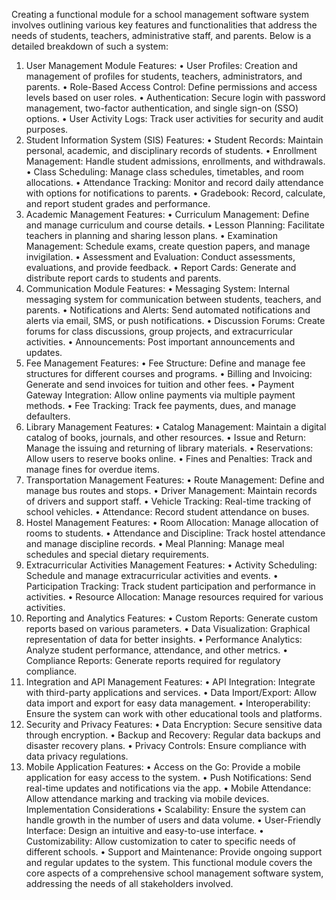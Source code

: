 Creating a functional module for a school management software system involves outlining various key features and functionalities that address the needs of students, teachers, administrative staff, and parents. Below is a detailed breakdown of such a system:
1. User Management Module
Features:
    • User Profiles: Creation and management of profiles for students, teachers, administrators, and parents.
    • Role-Based Access Control: Define permissions and access levels based on user roles.
    • Authentication: Secure login with password management, two-factor authentication, and single sign-on (SSO) options.
    • User Activity Logs: Track user activities for security and audit purposes.
2. Student Information System (SIS)
Features:
    • Student Records: Maintain personal, academic, and disciplinary records of students.
    • Enrollment Management: Handle student admissions, enrollments, and withdrawals.
    • Class Scheduling: Manage class schedules, timetables, and room allocations.
    • Attendance Tracking: Monitor and record daily attendance with options for notifications to parents.
    • Gradebook: Record, calculate, and report student grades and performance.
3. Academic Management
Features:
    • Curriculum Management: Define and manage curriculum and course details.
    • Lesson Planning: Facilitate teachers in planning and sharing lesson plans.
    • Examination Management: Schedule exams, create question papers, and manage invigilation.
    • Assessment and Evaluation: Conduct assessments, evaluations, and provide feedback.
    • Report Cards: Generate and distribute report cards to students and parents.
4. Communication Module
Features:
    • Messaging System: Internal messaging system for communication between students, teachers, and parents.
    • Notifications and Alerts: Send automated notifications and alerts via email, SMS, or push notifications.
    • Discussion Forums: Create forums for class discussions, group projects, and extracurricular activities.
    • Announcements: Post important announcements and updates.
5. Fee Management
Features:
    • Fee Structure: Define and manage fee structures for different courses and programs.
    • Billing and Invoicing: Generate and send invoices for tuition and other fees.
    • Payment Gateway Integration: Allow online payments via multiple payment methods.
    • Fee Tracking: Track fee payments, dues, and manage defaulters.
6. Library Management
Features:
    • Catalog Management: Maintain a digital catalog of books, journals, and other resources.
    • Issue and Return: Manage the issuing and returning of library materials.
    • Reservations: Allow users to reserve books online.
    • Fines and Penalties: Track and manage fines for overdue items.
7. Transportation Management
Features:
    • Route Management: Define and manage bus routes and stops.
    • Driver Management: Maintain records of drivers and support staff.
    • Vehicle Tracking: Real-time tracking of school vehicles.
    • Attendance: Record student attendance on buses.
8. Hostel Management
Features:
    • Room Allocation: Manage allocation of rooms to students.
    • Attendance and Discipline: Track hostel attendance and manage discipline records.
    • Meal Planning: Manage meal schedules and special dietary requirements.
9. Extracurricular Activities Management
Features:
    • Activity Scheduling: Schedule and manage extracurricular activities and events.
    • Participation Tracking: Track student participation and performance in activities.
    • Resource Allocation: Manage resources required for various activities.
10. Reporting and Analytics
Features:
    • Custom Reports: Generate custom reports based on various parameters.
    • Data Visualization: Graphical representation of data for better insights.
    • Performance Analytics: Analyze student performance, attendance, and other metrics.
    • Compliance Reports: Generate reports required for regulatory compliance.
11. Integration and API Management
Features:
    • API Integration: Integrate with third-party applications and services.
    • Data Import/Export: Allow data import and export for easy data management.
    • Interoperability: Ensure the system can work with other educational tools and platforms.
12. Security and Privacy
Features:
    • Data Encryption: Secure sensitive data through encryption.
    • Backup and Recovery: Regular data backups and disaster recovery plans.
    • Privacy Controls: Ensure compliance with data privacy regulations.
13. Mobile Application
Features:
    • Access on the Go: Provide a mobile application for easy access to the system.
    • Push Notifications: Send real-time updates and notifications via the app.
    • Mobile Attendance: Allow attendance marking and tracking via mobile devices.
Implementation Considerations
    • Scalability: Ensure the system can handle growth in the number of users and data volume.
    • User-Friendly Interface: Design an intuitive and easy-to-use interface.
    • Customizability: Allow customization to cater to specific needs of different schools.
    • Support and Maintenance: Provide ongoing support and regular updates to the system.
This functional module covers the core aspects of a comprehensive school management software system, addressing the needs of all stakeholders involved.
